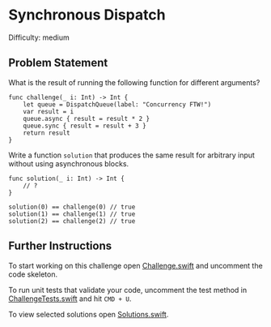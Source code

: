 Synchronous Dispatch
====================

Difficulty: medium

Problem Statement
-----------------

What is the result of running the following function for different arguments?

``` {.swift}
func challenge(_ i: Int) -> Int {
    let queue = DispatchQueue(label: "Concurrency FTW!")
    var result = i
    queue.async { result = result * 2 }
    queue.sync { result = result + 3 }
    return result
}
```

Write a function `solution` that produces the same result for arbitrary input
without using asynchronous blocks.

``` {.swift}
func solution(_ i: Int) -> Int {
    // ?
}

solution(0) == challenge(0) // true
solution(1) == challenge(1) // true
solution(2) == challenge(2) // true
```

Further Instructions
--------------------

To start working on this challenge open [Challenge.swift] and uncomment the code
skeleton.

To run unit tests that validate your code, uncomment the test method in
[ChallengeTests.swift] and hit `CMD + U`.

To view selected solutions open [Solutions.swift].

  [Challenge.swift]: Sources/SynchronousDispatch/Challenge.swift
  [ChallengeTests.swift]: Tests/SynchronousDispatchTests/ChallengeTests.swift
  [Solutions.swift]: Sources/SynchronousDispatch/Solutions.swift
